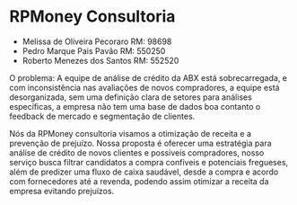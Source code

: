 # RPMoney Consultoria

- Melissa de Oliveira Pecoraro RM: 98698
- Pedro Marque Pais Pavão RM: 550250
- Roberto Menezes dos Santos RM: 552520


O problema: A equipe de análise de crédito da ABX está sobrecarregada, e com inconsistência nas avaliações de novos compradores, a equipe está desorganizada, sem uma definição clara de setores para análises específicas, a empresa não tem uma base de dados boa contanto o feedback de mercado e segmentação de clientes.

Nós da RPMoney consultoria visamos a otimização de receita e a prevenção de prejuízo. Nossa proposta é oferecer uma estratégia para análise de crédito de novos clientes e possiveis compradores, nosso serviço busca filtrar candidatos a compra confiveis e potenciais fregueses, além de predizer uma fluxo de caixa saudável, desde a compra e acordo com fornecedores até a revenda, podendo assim otimizar a receita da empresa evitando prejuízos.


